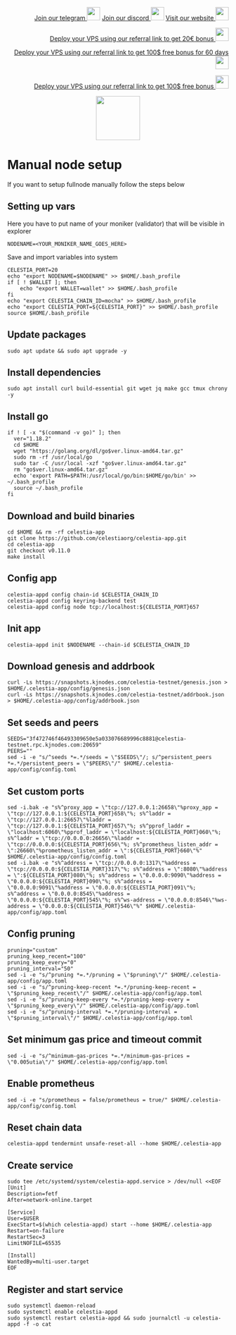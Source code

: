 <p style="font-size:14px" align="right">
<a href="https://t.me/kjnotes" target="_blank">Join our telegram <img src="https://user-images.githubusercontent.com/50621007/183283867-56b4d69f-bc6e-4939-b00a-72aa019d1aea.png" width="30"/></a>
<a href="https://discord.gg/JqQNcwff2e" target="_blank">Join our discord <img src="https://user-images.githubusercontent.com/50621007/176236430-53b0f4de-41ff-41f7-92a1-4233890a90c8.png" width="30"/></a>
<a href="https://kjnodes.com/" target="_blank">Visit our website <img src="https://user-images.githubusercontent.com/50621007/168689709-7e537ca6-b6b8-4adc-9bd0-186ea4ea4aed.png" width="30"/></a>
</p>

<p style="font-size:14px" align="right">
<a href="https://hetzner.cloud/?ref=y8pQKS2nNy7i" target="_blank">Deploy your VPS using our referral link to get 20€ bonus <img src="https://user-images.githubusercontent.com/50621007/174612278-11716b2a-d662-487e-8085-3686278dd869.png" width="30"/></a>
</p>
<p style="font-size:14px" align="right">
<a href="https://m.do.co/c/17b61545ca3a" target="_blank">Deploy your VPS using our referral link to get 100$ free bonus for 60 days <img src="https://user-images.githubusercontent.com/50621007/183284313-adf81164-6db4-4284-9ea0-bcb841936350.png" width="30"/></a>
</p>
<p style="font-size:14px" align="right">
<a href="https://www.vultr.com/?ref=7418642" target="_blank">Deploy your VPS using our referral link to get 100$ free bonus <img src="https://user-images.githubusercontent.com/50621007/183284971-86057dc2-2009-4d40-a1d4-f0901637033a.png" width="30"/></a>
</p>

<p align="center">
  <img height="100" height="auto" src="https://user-images.githubusercontent.com/50621007/170463282-576375f8-fa1e-4fce-8350-6312b415b50d.png">
</p>

# Manual node setup
If you want to setup fullnode manually follow the steps below

## Setting up vars
Here you have to put name of your moniker (validator) that will be visible in explorer
```
NODENAME=<YOUR_MONIKER_NAME_GOES_HERE>
```

Save and import variables into system
```
CELESTIA_PORT=20
echo "export NODENAME=$NODENAME" >> $HOME/.bash_profile
if [ ! $WALLET ]; then
	echo "export WALLET=wallet" >> $HOME/.bash_profile
fi
echo "export CELESTIA_CHAIN_ID=mocha" >> $HOME/.bash_profile
echo "export CELESTIA_PORT=${CELESTIA_PORT}" >> $HOME/.bash_profile
source $HOME/.bash_profile
```

## Update packages
```
sudo apt update && sudo apt upgrade -y
```

## Install dependencies
```
sudo apt install curl build-essential git wget jq make gcc tmux chrony -y
```

## Install go
```
if ! [ -x "$(command -v go)" ]; then
  ver="1.18.2"
  cd $HOME
  wget "https://golang.org/dl/go$ver.linux-amd64.tar.gz"
  sudo rm -rf /usr/local/go
  sudo tar -C /usr/local -xzf "go$ver.linux-amd64.tar.gz"
  rm "go$ver.linux-amd64.tar.gz"
  echo 'export PATH=$PATH:/usr/local/go/bin:$HOME/go/bin' >> ~/.bash_profile
  source ~/.bash_profile
fi
```

## Download and build binaries
```
cd $HOME && rm -rf celestia-app
git clone https://github.com/celestiaorg/celestia-app.git
cd celestia-app
git checkout v0.11.0
make install
```

## Config app
```
celestia-appd config chain-id $CELESTIA_CHAIN_ID
celestia-appd config keyring-backend test
celestia-appd config node tcp://localhost:${CELESTIA_PORT}657
```

## Init app
```
celestia-appd init $NODENAME --chain-id $CELESTIA_CHAIN_ID
```

## Download genesis and addrbook
```
curl -Ls https://snapshots.kjnodes.com/celestia-testnet/genesis.json > $HOME/.celestia-app/config/genesis.json
curl -Ls https://snapshots.kjnodes.com/celestia-testnet/addrbook.json > $HOME/.celestia-app/config/addrbook.json
```

## Set seeds and peers
```
SEEDS="3f472746f46493309650e5a033076689996c8881@celestia-testnet.rpc.kjnodes.com:20659"
PEERS=""
sed -i -e "s/^seeds *=.*/seeds = \"$SEEDS\"/; s/^persistent_peers *=.*/persistent_peers = \"$PEERS\"/" $HOME/.celestia-app/config/config.toml
```

## Set custom ports
```
sed -i.bak -e "s%^proxy_app = \"tcp://127.0.0.1:26658\"%proxy_app = \"tcp://127.0.0.1:${CELESTIA_PORT}658\"%; s%^laddr = \"tcp://127.0.0.1:26657\"%laddr = \"tcp://127.0.0.1:${CELESTIA_PORT}657\"%; s%^pprof_laddr = \"localhost:6060\"%pprof_laddr = \"localhost:${CELESTIA_PORT}060\"%; s%^laddr = \"tcp://0.0.0.0:26656\"%laddr = \"tcp://0.0.0.0:${CELESTIA_PORT}656\"%; s%^prometheus_listen_addr = \":26660\"%prometheus_listen_addr = \":${CELESTIA_PORT}660\"%" $HOME/.celestia-app/config/config.toml
sed -i.bak -e "s%^address = \"tcp://0.0.0.0:1317\"%address = \"tcp://0.0.0.0:${CELESTIA_PORT}317\"%; s%^address = \":8080\"%address = \":${CELESTIA_PORT}080\"%; s%^address = \"0.0.0.0:9090\"%address = \"0.0.0.0:${CELESTIA_PORT}090\"%; s%^address = \"0.0.0.0:9091\"%address = \"0.0.0.0:${CELESTIA_PORT}091\"%; s%^address = \"0.0.0.0:8545\"%address = \"0.0.0.0:${CELESTIA_PORT}545\"%; s%^ws-address = \"0.0.0.0:8546\"%ws-address = \"0.0.0.0:${CELESTIA_PORT}546\"%" $HOME/.celestia-app/config/app.toml
```

## Config pruning
```
pruning="custom"
pruning_keep_recent="100"
pruning_keep_every="0"
pruning_interval="50"
sed -i -e "s/^pruning *=.*/pruning = \"$pruning\"/" $HOME/.celestia-app/config/app.toml
sed -i -e "s/^pruning-keep-recent *=.*/pruning-keep-recent = \"$pruning_keep_recent\"/" $HOME/.celestia-app/config/app.toml
sed -i -e "s/^pruning-keep-every *=.*/pruning-keep-every = \"$pruning_keep_every\"/" $HOME/.celestia-app/config/app.toml
sed -i -e "s/^pruning-interval *=.*/pruning-interval = \"$pruning_interval\"/" $HOME/.celestia-app/config/app.toml
```

## Set minimum gas price and timeout commit
```
sed -i -e "s/^minimum-gas-prices *=.*/minimum-gas-prices = \"0.005utia\"/" $HOME/.celestia-app/config/app.toml
```

## Enable prometheus
```
sed -i -e "s/prometheus = false/prometheus = true/" $HOME/.celestia-app/config/config.toml
```

## Reset chain data
```
celestia-appd tendermint unsafe-reset-all --home $HOME/.celestia-app
```

## Create service
```
sudo tee /etc/systemd/system/celestia-appd.service > /dev/null <<EOF
[Unit]
Description=fetf
After=network-online.target

[Service]
User=$USER
ExecStart=$(which celestia-appd) start --home $HOME/.celestia-app
Restart=on-failure
RestartSec=3
LimitNOFILE=65535

[Install]
WantedBy=multi-user.target
EOF
```

## Register and start service
```
sudo systemctl daemon-reload
sudo systemctl enable celestia-appd
sudo systemctl restart celestia-appd && sudo journalctl -u celestia-appd -f -o cat
```

